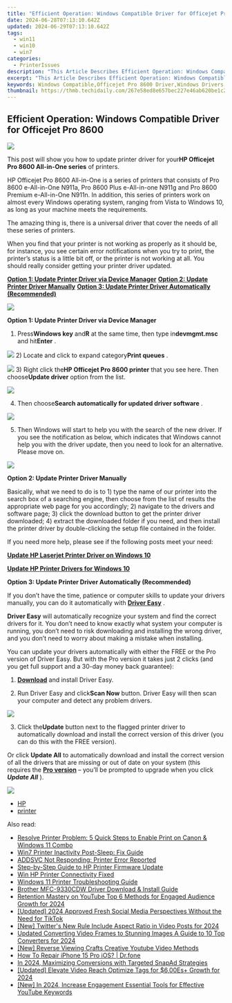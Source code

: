 ```yaml
---
title: "Efficient Operation: Windows Compatible Driver for Officejet Pro 8600"
date: 2024-06-28T07:13:10.642Z
updated: 2024-06-29T07:13:10.642Z
tags:
  - win11
  - win10
  - win7
categories:
  - PrinterIssues
description: "This Article Describes Efficient Operation: Windows Compatible Driver for Officejet Pro 8600"
excerpt: "This Article Describes Efficient Operation: Windows Compatible Driver for Officejet Pro 8600"
keywords: Windows Compatible,Officejet Pro 8600 Driver,Windows Drivers,Officejet Pro 8600 Compatible Software,Windows Printer Drivers,Officejet Pro 8600 Software Compatibility,Windows Officejet Printer Drivers
thumbnail: https://thmb.techidaily.com/267e58ed8e657bec227e46ab620be1c2e14c4f8b57ea6339fec6ad11dc29f884.jpg
---
```


## Efficient Operation: Windows Compatible Driver for Officejet Pro 8600

![](https://ssl-product-images.www8-hp.com/digmedialib/prodimg/lowres/c02926047.png)

 This post will show you how to update printer driver for your**HP Officejet Pro 8600 All-in-One series** of printers.

 HP Officejet Pro 8600 All-in-One is a series of printers that consists of Pro 8600 e-All-in-One N911a, Pro 8600 Plus e-All-in-one N911g and Pro 8600 Premium e-All-in-One N911n. In addition, this series of printers work on almost every Windows operating system, ranging from Vista to Windows 10, as long as your machine meets the requirements.

 The amazing thing is, there is a universal driver that cover the needs of all these series of printers.

 When you find that your printer is not working as properly as it should be, for instance, you see certain error notifications when you try to print, the printer’s status is a little bit off, or the printer is not working at all. You should really consider getting your printer driver updated.

[**Option 1: Update Printer Driver via Device Manager**](#1)
[**Option 2: Update Printer Driver Manually**](#2)
[**Option 3: Update Printer Driver Automatically (Recommended)**](#3)

![](https://images.drivereasy.com/wp-content/uploads/2017/05/img_590809f687953.jpg)

 **Option 1: Update Printer Driver via Device Manager**

 1) Press**Windows key** and**R** at the same time, then type in**devmgmt.msc** and hit**Enter** .

![](https://images.drivereasy.com/wp-content/uploads/2017/05/img_5907fef252f36.png)
 2) Locate and click to expand category**Print queues** .

![](https://images.drivereasy.com/wp-content/uploads/2017/05/img_590802e3114a1.jpg)
 3) Right click the**HP Officejet Pro 8600 printer** that you see here. Then choose**Update driver** option from the list.

![](https://images.drivereasy.com/wp-content/uploads/2017/05/img_59080a9f4559f.png)

 4) Then choose**Search automatically for updated driver software** .

![](https://images.drivereasy.com/wp-content/uploads/2017/05/img_59080b75a70a9.jpg)

 5) Then Windows will start to help you with the search of the new driver. If you see the notification as below, which indicates that Windows cannot help you with the driver update, then you need to look for an alternative. Please move on.

![](https://images.drivereasy.com/wp-content/uploads/2017/05/img_59082342e5590.jpg)

 **Option 2: Update Printer Driver Manually**

 Basically, what we need to do is to 1) type the name of our printer into the search box of a searching engine, then choose from the list of results the appropriate web page for you accordingly; 2) navigate to the drivers and software page; 3) click the download button to get the printer driver downloaded; 4) extract the downloaded folder if you need, and then install the printer driver by double-clicking the setup file contained in the folder.

 If you need more help, please see if the following posts meet your need:

[**Update HP Laserjet Printer Driver on Windows 10**](https://tools.techidaily.com/drivereasy/download/)

[**Update HP Printer Drivers for Windows 10**](https://tools.techidaily.com/drivereasy/download/)

**Option 3: Update Printer Driver Automatically (Recommended)**

 If you don’t have the time, patience or computer skills to update your drivers manually, you can do it automatically with [**Driver Easy**](https://tools.techidaily.com/drivereasy/download/) .

**Driver Easy** will automatically recognize your system and find the correct drivers for it. You don’t need to know exactly what system your computer is running, you don’t need to risk downloading and installing the wrong driver, and you don’t need to worry about making a mistake when installing.

 You can update your drivers automatically with either the FREE or the Pro version of Driver Easy. But with the Pro version it takes just 2 clicks (and you get full support and a 30-day money back guarantee):

 1) **[Download](https://tools.techidaily.com/drivereasy/download/)**  and install Driver Easy.

 2) Run Driver Easy and click**Scan Now** button. Driver Easy will then scan your computer and detect any problem drivers.

![](https://images.drivereasy.com/wp-content/uploads/2017/05/img_59082b9478bec.png)

 3) Click the**Update** button next to the flagged printer driver to automatically download and install the correct version of this driver (you can do this with the FREE version).

 Or click **Update All** to automatically download and install the correct version of all the drivers that are missing or out of date on your system (this requires the **[Pro version](https://tools.techidaily.com/drivereasy/download/)**  – you’ll be prompted to upgrade when you click _**Update All**_ ).

![](https://images.drivereasy.com/wp-content/uploads/2017/05/img_59082b8eb2887.jpg)

* [HP](https://tools.techidaily.com/drivereasy/download/)
* [printer](https://tools.techidaily.com/drivereasy/download/)

<ins class="adsbygoogle"
     style="display:block"
     data-ad-format="autorelaxed"
     data-ad-client="ca-pub-7571918770474297"
     data-ad-slot="1223367746"></ins>



<ins class="adsbygoogle"
     style="display:block"
     data-ad-client="ca-pub-7571918770474297"
     data-ad-slot="8358498916"
     data-ad-format="auto"
     data-full-width-responsive="true"></ins>

<span class="atpl-alsoreadstyle">Also read:</span>
<div><ul>
<li><a href="https://printer-issues.techidaily.com/resolve-printer-problem-5-quick-steps-to-enable-print-on-canon-and-windows-11-combo/"><u>Resolve Printer Problem: 5 Quick Steps to Enable Print on Canon & Windows 11 Combo</u></a></li>
<li><a href="https://printer-issues.techidaily.com/win7-printer-inactivity-post-sleep-fix-guide/"><u>Win7 Printer Inactivity Post-Sleep: Fix Guide</u></a></li>
<li><a href="https://printer-issues.techidaily.com/addsvc-not-responding-printer-error-reported/"><u>ADDSVC Not Responding: Printer Error Reported</u></a></li>
<li><a href="https://printer-issues.techidaily.com/step-by-step-guide-to-hp-printer-firmware-update/"><u>Step-by-Step Guide to HP Printer Firmware Update</u></a></li>
<li><a href="https://printer-issues.techidaily.com/win-hp-printer-connectivity-fixed/"><u>Win HP Printer Connectivity Fixed</u></a></li>
<li><a href="https://printer-issues.techidaily.com/windows-11-printer-troubleshooting-guide/"><u>Windows 11 Printer Troubleshooting Guide</u></a></li>
<li><a href="https://printer-issues.techidaily.com/brother-mfc-9330cdw-driver-download-and-install-guide/"><u>Brother MFC-9330CDW Driver Download & Install Guide</u></a></li>
<li><a href="https://youtube-web.techidaily.com/tion-mastery-on-youtube-top-6-methods-for-engaged-audience-growth-for-2024/"><u>Retention Mastery on YouTube  Top 6 Methods for Engaged Audience Growth for 2024</u></a></li>
<li><a href="https://tiktok-video-recordings.techidaily.com/updated-2024-approved-fresh-social-media-perspectives-without-the-need-for-tiktok/"><u>[Updated] 2024 Approved  Fresh Social Media Perspectives Without the Need for TikTok</u></a></li>
<li><a href="https://twitter-videos.techidaily.com/new-twitters-new-rule-include-aspect-ratio-in-video-posts-for-2024/"><u>[New] Twitter's New Rule  Include Aspect Ratio in Video Posts for 2024</u></a></li>
<li><a href="https://smart-video-editing.techidaily.com/updated-converting-video-frames-to-stunning-images-a-guide-to-10-top-converters-for-2024/"><u>Updated Converting Video Frames to Stunning Images A Guide to 10 Top Converters for 2024</u></a></li>
<li><a href="https://youtube-stream.techidaily.com/new-reverse-viewing-crafts-creative-youtube-video-methods/"><u>[New] Reverse Viewing Crafts  Creative Youtube Video Methods</u></a></li>
<li><a href="https://blog-min.techidaily.com/how-to-repair-iphone-15-pro-ios-drfone-by-drfone-ios-system-repair-ios-system-repair/"><u>How To Repair iPhone 15 Pro iOS? | Dr.fone</u></a></li>
<li><a href="https://snapchat-videos.techidaily.com/in-2024-maximizing-conversions-with-targeted-snapad-strategies/"><u>In 2024, Maximizing Conversions with Targeted SnapAd Strategies</u></a></li>
<li><a href="https://facebook-video-footage.techidaily.com/updated-elevate-video-reach-optimize-tags-for-600esplus-growth-for-2024/"><u>[Updated] Elevate Video Reach  Optimize Tags for $6,00Es+ Growth for 2024</u></a></li>
<li><a href="https://youtube-sure.techidaily.com/n-2024-increase-engagement-essential-tools-for-effective-youtube-keywords/"><u>[New] In 2024, Increase Engagement  Essential Tools for Effective YouTube Keywords</u></a></li>
</ul></div>
